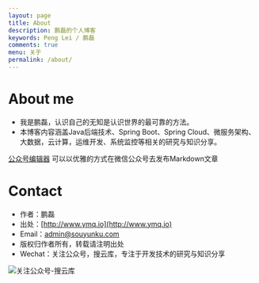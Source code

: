 ```yaml
---
layout: page
title: About
description: 鹏磊的个人博客
keywords: Peng Lei / 鹏磊
comments: true
menu: 关于
permalink: /about/
---
```


# About me

 - 我是鹏磊，认识自己的无知是认识世界的最可靠的方法。
 - 本博客内容涵盖Java后端技术、Spring Boot、Spring Cloud、微服务架构、大数据，云计算，运维开发、系统监控等相关的研究与知识分享。

[公众号编辑器](http://md.souyunku.com/) 可以以优雅的方式在微信公众号去发布Markdown文章
 
# Contact

 - 作者：鹏磊  
 - 出处：[http://www.ymq.io](http://www.ymq.io)  
 - Email：[admin@souyunku.com](admin@souyunku.com)
 - 版权归作者所有，转载请注明出处
 - Wechat：关注公众号，搜云库，专注于开发技术的研究与知识分享
 
![关注公众号-搜云库](http://www.ymq.io/images/souyunku.png "搜云库")

  
<audio  autoplay="autoplay" title="文静 - 一人饮酒醉">
  <source src="/music/yirenyinjiuzui.mp3" type="audio/mpeg" />
</audio>


